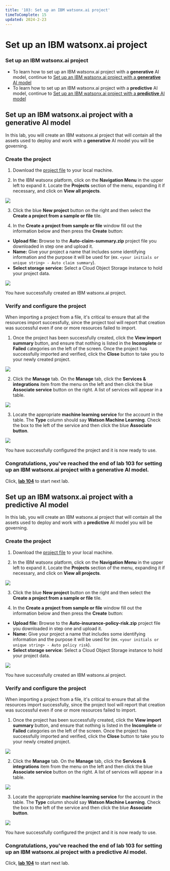 ```yaml
---
title: '103: Set up an IBM watsonx.ai project'
timeToComplete: 15
updated: 2024-2-23
---
```


<QuizAlert text='Heads Up! Quiz material will be flagged like this!' />

# Set up an IBM watsonx.ai project

### Set up an IBM watsonx.ai project

- To learn how to set up an IBM watsonx.ai project with a **generative** AI model, continue to [Set up an IBM watsonx.ai project with a **generative** AI model](#set-up-an-ibm-watsonxai-project-with-a-generative-ai-model)
- To learn how to set up an IBM watsonx.ai project with a **predictive** AI model, continue to [Set up an IBM watsonx.ai project with a **predictive** AI model](#set-up-an-ibm-watsonxai-project-with-a-predictive-ai-model)

## Set up an IBM watsonx.ai project with a **generative** AI model

In this lab, you will create an IBM watsonx.ai project that will contain all the assets used to deploy and work with a **generative** AI model you will be governing.

### Create the project

1. Download the [project file](https://raw.githubusercontent.com/ibm-build-lab/VAD-VAR-Workshop/main/content/Watsonx/WatsonxGov/files/Auto-claim-summary.zip) to your local machine.

2. In the IBM watsonx platform, click on the **Navigation Menu** in the upper left to expand it. Locate the **Projects** section of the menu, expanding it if necessary, and click on **View all projects**.

  ![](./images/103/navigation-menu-projects.png)

3. Click the blue **New project** button on the right and then select the **Create a project from a sample or file** tile.

4. In the **Create a project from sample or file** window fill out the information below and then press the **Create** button:

  - **Upload file:** Browse to the **Auto-claim-summary.zip** project file you downloaded in step one and upload it.
  - **Name:** Give your project a name that includes some identifying information and the purpose it will be used for (ex. `<your initials or unique string> - Auto claim summary`).
  - **Select storage service:** Select a Cloud Object Storage instance to hold your project data.

  ![](./images/103/create-generative-project.png)

You have successfully created an IBM watsonx.ai project.

### Verify and configure the project

When importing a project from a file, it's critical to ensure that all the resources import successfully, since the project tool will report that creation was successful even if one or more resources failed to import.

1. Once the project has been successfully created, click the **View import summary** button, and ensure that nothing is listed in the **Incomplete** or **Failed** categories on the left of the screen. Once the project has successfully imported and verified, click the **Close** button to take you to your newly created project.

  ![](./images/103/generative-project-import-summary.png)

2. Click the **Manage** tab. On the **Manage** tab, click the **Services & integrations** item from the menu on the left and then click the blue **Associate service** button on the right. A list of services will appear in a table.

  ![](./images/103/associate-service.png)

3. Locate the appropriate **machine learning service** for the account in the table. The **Type** column should say **Watson Machine Learning**. Check the box to the left of the service and then click the blue **Associate button**.

  ![](./images/103/associate-ml-service.png)

You have successfully configured the project and it is now ready to use.

### Congratulations, you've reached the end of lab 103 for setting up an IBM watsonx.ai project with a **generative** AI model.

Click, **[lab 104](/watsonx/watsonxgov/104)** to start next lab.

## Set up an IBM watsonx.ai project with a **predictive** AI model

In this lab, you will create an IBM watsonx.ai project that will contain all the assets used to deploy and work with a **predictive** AI model you will be governing.

### Create the project

1. Download the [project file](https://raw.githubusercontent.com/ibm-build-lab/VAD-VAR-Workshop/main/content/Watsonx/WatsonxGov/files/Auto-insurance-policy-risk.zip) to your local machine.

2. In the IBM watsonx platform, click on the **Navigation Menu** in the upper left to expand it. Locate the **Projects** section of the menu, expanding it if necessary, and click on **View all projects**.

  ![](./images/103/navigation-menu-projects.png)

3. Click the blue **New project** button on the right and then select the **Create a project from a sample or file** tile.

4. In the **Create a project from sample or file** window fill out the information below and then press the **Create** button:

  - **Upload file:** Browse to the **Auto-insurance-policy-risk.zip** project file you downloaded in step one and upload it.
  - **Name:** Give your project a name that includes some identifying information and the purpose it will be used for (ex. `<your initials or unique string> - Auto policy risk`).
  - **Select storage service:** Select a Cloud Object Storage instance to hold your project data.

  ![](./images/103/create-predictive-project.png)

You have successfully created an IBM watsonx.ai project.

### Verify and configure the project

When importing a project from a file, it's critical to ensure that all the resources import successfully, since the project tool will report that creation was successful even if one or more resources failed to import.

1. Once the project has been successfully created, click the **View import summary** button, and ensure that nothing is listed in the **Incomplete** or **Failed** categories on the left of the screen. Once the project has successfully imported and verified, click the **Close** button to take you to your newly created project.

  ![](./images/103/predictive-project-import-summary.png)

2. Click the **Manage** tab. On the **Manage** tab, click the **Services & integrations** item from the menu on the left and then click the blue **Associate service** button on the right. A list of services will appear in a table.

  ![](./images/103/associate-service.png)

3. Locate the appropriate **machine learning service** for the account in the table. The **Type** column should say **Watson Machine Learning**. Check the box to the left of the service and then click the blue **Associate button**.

  ![](./images/103/associate-ml-service.png)

You have successfully configured the project and it is now ready to use.

### Congratulations, you've reached the end of lab 103 for setting up an IBM watsonx.ai project with a **predictive** AI model.

Click, **[lab 104](/watsonx/watsonxgov/104)** to start next lab.
